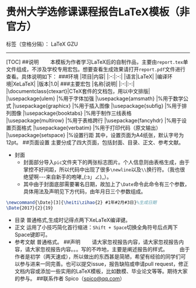 ﻿# 贵州大学选修课课程报告LaTeX模板（非官方）

标签（空格分隔）： LaTeX GZU

---
[TOC]
##说明
　　本模板为作者学习LaTeX后的自制作品，主要由`report.tex`单文件组成，不涉及学校专用宏包。想要查看生成效果请打开`report.pdf`文件进行查看。具体说明如下：
###环境
|项目|内容|
|:-:|:-:|
|语言|LaTeX|
|编译环境|XeLaTeX|
|版本|1.0|
###主要宏包
|名称|说明|
|:-:|:-:|
|\documentclass{ctexart}|CTeX套件的文档包，用以中文排版|
|\usepackage{ulem}   |%用于字体加强
|\usepackage{amsmath}    |%用于数学公式
|\usepackage{graphicx}   |%用于插入图像
|\usepackage{subfig} |%用于排列图像
|\usepackage{booktabs}   |%用于制作三线表格
|\usepackage{multirow}   |%用于表格跨行
|\usepackage{fancyhdr}   |%用于设置页面格式
|\usepackage{verbatim}   |%用于打印代码（原文输出）
|\usepackage{setspace}   |%设置行距
其中，设置页面为A4纸张，默认字号为12pt。
##页面设置
主要分成了四大页面，包括封面、目录、正文、参考文献。
* 封面
    * 封面部分导入`pic`文件夹下的两张标志图片。个人信息则由表格生成，由于掌控不好间距，所以代码中出现了很多`\newline`以及`\\`换行符。（我也很绝望啊---来自新手的咆哮\_(:з」∠)\_）。
    * 其中由于封面底部需要署名日期，故加上了`\Date`命令此命令有三个参数，具体用法及声明见下方代码，由年月日三个参数组成。
```latex
\newcommand{\Date}[3]{\heiti\zihao{2} #1年#2月#3日}%生成日期
\Date{2017}{2}{19}
```
* 目录
普通格式,生成时记得点两下XeLaTeX编译键。
* 正文
运用了小技巧简化首行缩进：`Shift + Space`切换全角符号后点两下Space键即可。
* 参考文献
普通格式。
##声明
　　请大家忽视报告内容，请大家忽视报告内容，请大家忽视报告内容。。。写的不咋地，主要是阐述报告的样式。
　　由于作者是初学（两天速成），所以做出的东西甚是简陋，希望有经验的同学们可以参与进来一同完善。也可以提交issue，报告缺陷或申请pull request，修正文档内容或添加一些实用的LaTeX模板，比如数模、毕业论文等等。期待大家的参与。
##联系作者
Spico（spico@qq.com）